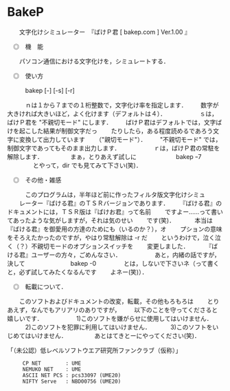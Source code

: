 # BakeP

　　文字化けシミュレーター　『ばけＰ君 [ bakep.com ]  Ver.1.00 』

　◎　機　能

　　パソコン通信における文字化けを，シミュレートする．


　◎　使い方

　　　bakep [-<n>] [-s] [-r]

　　　ｎは１から７までの１桁整数で，文字化け率を指定します．
　　数字が大きければ大きいほど，よく化けます（デフォルトは４）．
　　
　　　ｓは，ばけＰ君を "不親切モード" にします．
　　ばけＰ君はデフォルトでは，文字ばけを起こした結果が制御文字だっ
　　たりしたら，ある程度読めるであろう文字に変換して出力しています
　　（"親切モード"）．
　　"不親切モード" では，制御文字であってもそのまま出力します．
　　
　　　ｒは，ばけＰ君の常駐を解除します．
　　
　　まぁ，とりあえず試しに
　　
　　　　bakep ｰ7
　　
　　とやって，dir でも見てみて下さい(笑)．


　◎　その他・雑感

　　　このプログラムは，半年ほど前に作ったフィルタ版文字化けシミュ
　　レーター『ばける君』のＴＳＲバージョンであります．
　　『ばける君』のドキュメントには，ＴＳＲ版は『ばけお君』って名前
　　ですよー……って書いてあったような気がしますが，それは気のせい
　　です(笑)．
　　　本当は『ばける君』を御愛用の方達のためにも（いるのか？），オ
　　プションの意味をそろえたかったのですが，やはり常駐解除は -r だ
　　というわけで，泣く泣く（？）不親切モードのオプションスイッチを
　　変更しました．
　　　『ばける君』ユーザーの方々，ごめんなさい．
　　
　　　あと，内緒の話ですが，決して
　　
　　　　　bakep -0
　　
　　とは，しないで下さいネ（って書くと，必ず試してみたくなるんです
　　よネー(笑)）．


　◎　転載について．

　　このソフトおよびドキュメントの改変，転載，その他もろもろは
　　とりあえず，なんでもアリアリのありですが，
　　以下のことを守ってくださると嬉しいです．
　　
　　　1)このソフトを嫌がらせに使用してはいけません．
　　　2)このソフトを犯罪に利用してはいけません．
　　　3)このソフトをいじめてはいけません．
　　
　　あとはてきとーにやってください(笑)．


「（未公認）低レベルソフトウエア研究所ファンクラブ（仮称）」

         CP NET        : UME
         NEMUKO NET    : UME
         ASCII NET PCS : pcs33097 (UME20)
         NIFTY Serve   : NBD00756 (UME20)
